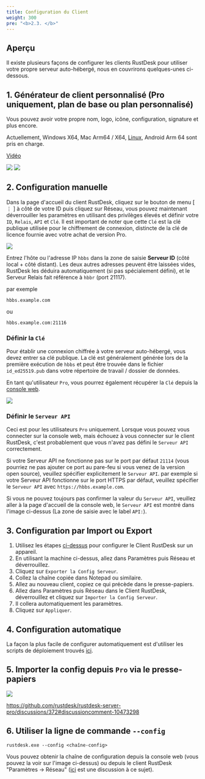 ```yaml
---
title: Configuration du Client
weight: 300
pre: "<b>2.3. </b>"
---
```


## Aperçu

Il existe plusieurs façons de configurer les clients RustDesk pour utiliser votre propre serveur auto-hébergé, nous en couvrirons quelques-unes ci-dessous.

## 1. Générateur de client personnalisé (Pro uniquement, plan de base ou plan personnalisé)

Vous pouvez avoir votre propre nom, logo, icône, configuration, signature et plus encore.

Actuellement, Windows X64, Mac Arm64 / X64, [Linux](https://twitter.com/rustdesk/status/1788905463678951787), Android Arm 64 sont pris en charge.

[Vidéo](https://twitter.com/rustdesk/status/1769171628426944539)

![](images/custom-client-qs.png)
![](images/web_console_custom_client_config.jpeg)

## 2. Configuration manuelle

Dans la page d'accueil du client RustDesk, cliquez sur le bouton de menu [ &#8942; ] à côté de votre ID puis cliquez sur Réseau, vous pouvez maintenant déverrouiller les paramètres en utilisant des privilèges élevés et définir votre `ID`, `Relais`, `API` et `Clé`. Il est important de noter que cette `Clé` est la clé publique utilisée pour le chiffrement de connexion, distincte de la clé de licence fournie avec votre achat de version Pro.

![](/docs/en/self-host/client-configuration/images/network-config.png)

Entrez l'hôte ou l'adresse IP `hbbs` dans la zone de saisie **Serveur ID** (côté local + côté distant). Les deux autres adresses peuvent être laissées vides, RustDesk les déduira automatiquement (si pas spécialement défini), et le Serveur Relais fait référence à `hbbr` (port 21117).

par exemple

```nolang
hbbs.example.com
```

ou

```nolang
hbbs.example.com:21116
```

### Définir la `Clé`

Pour établir une connexion chiffrée à votre serveur auto-hébergé, vous devez entrer sa clé publique. La clé est généralement générée lors de la première exécution de `hbbs` et peut être trouvée dans le fichier `id_ed25519.pub` dans votre répertoire de travail / dossier de données.

En tant qu'utilisateur `Pro`, vous pourrez également récupérer la `Clé` depuis la [console web](https://rustdesk.com/docs/en/self-host/rustdesk-server-pro/console/).

![](/docs/en/self-host/rustdesk-server-pro/console/images/console-home.png?v2)

### Définir le `Serveur API`

Ceci est pour les utilisateurs `Pro` uniquement. Lorsque vous pouvez vous connecter sur la console web, mais échouez à vous connecter sur le client RustDesk, c'est probablement que vous n'avez pas défini le `Serveur API` correctement.

Si votre Serveur API ne fonctionne pas sur le port par défaut `21114` (vous pourriez ne pas ajouter ce port au pare-feu si vous venez de la version open source), veuillez spécifier explicitement le `Serveur API`.
par exemple si votre Serveur API fonctionne sur le port HTTPS par défaut, veuillez spécifier le `Serveur API` avec `https://hbbs.example.com`.

Si vous ne pouvez toujours pas confirmer la valeur du `Serveur API`, veuillez aller à la page d'accueil de la console web, le `Serveur API` est montré dans l'image ci-dessus (La zone de saisie avec le label `API:`).

## 3. Configuration par Import ou Export

1. Utilisez les étapes [ci-dessus](https://rustdesk.com/docs/en/self-host/client-configuration/#manual-config) pour configurer le Client RustDesk sur un appareil.
2. En utilisant la machine ci-dessus, allez dans Paramètres puis Réseau et déverrouillez.
3. Cliquez sur `Exporter la Config Serveur`.
4. Collez la chaîne copiée dans Notepad ou similaire.
5. Allez au nouveau client, copiez ce qui précède dans le presse-papiers.
6. Allez dans Paramètres puis Réseau dans le Client RustDesk, déverrouillez et cliquez sur `Importer la Config Serveur`.
7. Il collera automatiquement les paramètres.
8. Cliquez sur `Appliquer`.

## 4. Configuration automatique

La façon la plus facile de configurer automatiquement est d'utiliser les scripts de déploiement trouvés [ici](https://rustdesk.com/docs/en/self-host/client-deployment/).

## 5. Importer la config depuis `Pro` via le presse-papiers

![](/docs/en/self-host/rustdesk-server-pro/console/images/console-home.png?v2)

https://github.com/rustdesk/rustdesk-server-pro/discussions/372#discussioncomment-10473298

## 6. Utiliser la ligne de commande `--config`
`rustdesk.exe --config <chaîne-config>`

Vous pouvez obtenir la chaîne de configuration depuis la console web (vous pouvez la voir sur l'image ci-dessus) ou depuis le client RustDesk "Paramètres → Réseau" ([ici](https://github.com/rustdesk/rustdesk/discussions/7118) est une discussion à ce sujet).